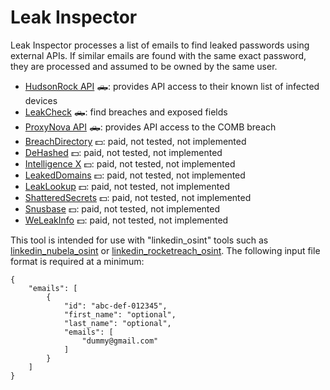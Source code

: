 # Leak Inspector

Leak Inspector processes a list of emails to find leaked passwords using external APIs. If similar emails are found with the same exact password, they are processed and assumed to be owned by the same user.

* [HudsonRock API](https://cavalier.hudsonrock.com/docs) 🛻: provides API access to their known list of infected devices
* [LeakCheck](https://leakcheck.io/) 🛻: find breaches and exposed fields
* [ProxyNova API](https://www.proxynova.com/tools/comb)  🛻: provides API access to the COMB breach
* [BreachDirectory](https://breachdirectory.org/) 💵: paid, not tested, not implemented
* [DeHashed](https://dehashed.com/) 💵: paid, not tested, not implemented
* [Intelligence X](https://intelx.io/) 💵: paid, not tested, not implemented
* [LeakedDomains](https://leaked.domains) 💵: paid, not tested, not implemented
* [LeakLookup](https://leak-lookup.com/) 💵: paid, not tested, not implemented
* [ShatteredSecrets](https://scatteredsecrets.com/) 💵: paid, not tested, not implemented
* [Snusbase](https://www.snusbase.com) 💵: paid, not tested, not implemented
* [WeLeakInfo](https://weleakinfo.io/) 💵: paid, not tested, not implemented

This tool is intended for use with "linkedin_osint" tools such as [linkedin_nubela_osint](https://github.com/vulpecuna/linkedin_nubela_osint) or [linkedin_rocketreach_osint](https://github.com/vulpecuna/linkedin_rocketreach_osint). The following input file format is required at a minimum:

```json!
{
    "emails": [
        {
            "id": "abc-def-012345",
            "first_name": "optional",
            "last_name": "optional",
            "emails": [
                "dummy@gmail.com"
            ]
        }
    ]
}
```
